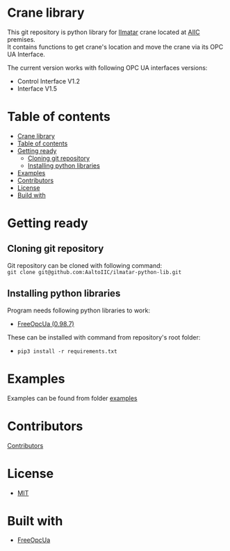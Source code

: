 # Crane library

This git repository is python library for [Ilmatar](https://www.digitwin.fi/ilmatar) crane located at [AIIC](https://www.aalto.fi/aiic) premises.  
It contains functions to get crane's location and move the crane via its OPC UA Interface.  

The current version works with following OPC UA interfaces versions:
* Control Interface V1.2
* Interface V1.5

Table of contents
====
* [Crane library](#crane-library)
* [Table of contents](#table-of-contents)
* [Getting ready](#getting-ready)
  * [Cloning git repository](#cloning-git-repository)
  * [Installing python libraries](#installing-python-libraries)
* [Examples](#examples)
* [Contributors](#contributors)
* [License](#license)
* [Build with](#build-with)

# Getting ready

## Cloning git repository
Git repository can be cloned with following command:  
`git clone git@github.com:AaltoIIC/ilmatar-python-lib.git`

## Installing python libraries
Program needs following python libraries to work:  
* [FreeOpcUa  (0.98.7)](https://github.com/FreeOpcUa/python-opcua)

These can be installed with command from repository's root folder:
* `pip3 install -r requirements.txt`

# Examples

Examples can be found from folder [examples](/examples)

# Contributors
[Contributors](/CONTRIBUTORS.md)

# License
* [MIT](/LICENSE.txt)  

# Built with
* [FreeOpcUa](https://github.com/FreeOpcUa/python-opcua)
